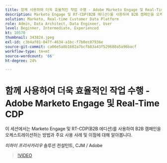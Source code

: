 ```yaml
---
title: 함께 사용하여 더욱 효율적인 작업 수행 - Adobe Marketo Engage 및 Real-Time CDP
description: Marketo Engage 및 RT-CDP(B2B 에디션)를 사용하여 B2B 캠페인을 오케스트레이션하는 방법에 대해 알아봅니다
solution: Marketo, Real-time Customer Data Platform
role: Admin, Data Architect, Data Engineer, User
level: Beginner, Intermediate, Experienced
kt: 10570
thumbnail: 343824.jpeg
exl-id: c3b4af01-047f-4634-a1bc-f7b0ec87936e
source-git-commit: ca06e5a8b1602a7bcfb83a43f529680a5a96bacf
workflow-type: tm+mt
source-wordcount: '66'
ht-degree: 24%

---
```


# 함께 사용하여 더욱 효율적인 작업 수행 - Adobe Marketo Engage 및 Real-Time CDP

이 세션에서는 Marketo Engage 및 RT-CDP(B2B 에디션)를 사용하여 B2B 캠페인을 오케스트레이션하는 방법과 주요 사용 사례 및 이점에 대해 알아봅니다.

*미하이 프리사카리우* 솔루션 컨설턴트, CJM / Adobe

>[!VIDEO](https://video.tv.adobe.com/v/343824/?quality=12&learn=on)
